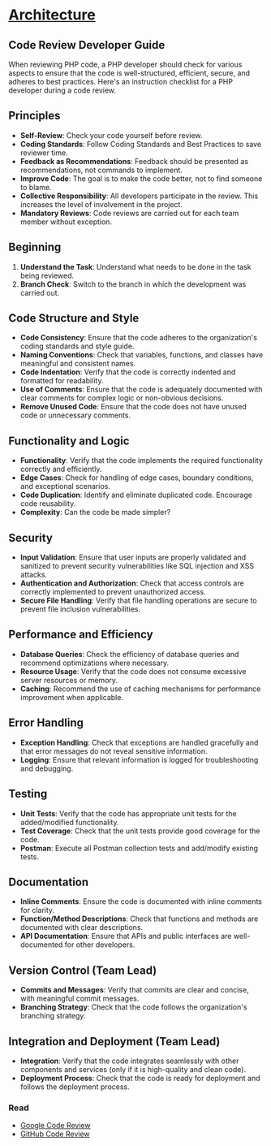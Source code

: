 # [Architecture](README.md)

## Code Review Developer Guide

When reviewing PHP code, a PHP developer should check for various aspects to ensure that the code is well-structured, efficient, secure, and adheres to best practices. Here's an instruction checklist for a PHP developer during a code review.

## Principles

- **Self-Review**: Check your code yourself before review.
- **Coding Standards**: Follow Coding Standards and Best Practices to save reviewer time.
- **Feedback as Recommendations**: Feedback should be presented as recommendations, not commands to implement.
- **Improve Code**: The goal is to make the code better, not to find someone to blame.
- **Collective Responsibility**: All developers participate in the review. This increases the level of involvement in the project.
- **Mandatory Reviews**: Code reviews are carried out for each team member without exception.

## Beginning

1. **Understand the Task**: Understand what needs to be done in the task being reviewed.
2. **Branch Check**: Switch to the branch in which the development was carried out.

## Code Structure and Style

- **Code Consistency**: Ensure that the code adheres to the organization's coding standards and style guide.
- **Naming Conventions**: Check that variables, functions, and classes have meaningful and consistent names.
- **Code Indentation**: Verify that the code is correctly indented and formatted for readability.
- **Use of Comments**: Ensure that the code is adequately documented with clear comments for complex logic or non-obvious decisions.
- **Remove Unused Code**: Ensure that the code does not have unused code or unnecessary comments.

## Functionality and Logic

- **Functionality**: Verify that the code implements the required functionality correctly and efficiently.
- **Edge Cases**: Check for handling of edge cases, boundary conditions, and exceptional scenarios.
- **Code Duplication**: Identify and eliminate duplicated code. Encourage code reusability.
- **Complexity**: Can the code be made simpler?

## Security

- **Input Validation**: Ensure that user inputs are properly validated and sanitized to prevent security vulnerabilities like SQL injection and XSS attacks.
- **Authentication and Authorization**: Check that access controls are correctly implemented to prevent unauthorized access.
- **Secure File Handling**: Verify that file handling operations are secure to prevent file inclusion vulnerabilities.

## Performance and Efficiency

- **Database Queries**: Check the efficiency of database queries and recommend optimizations where necessary.
- **Resource Usage**: Verify that the code does not consume excessive server resources or memory.
- **Caching**: Recommend the use of caching mechanisms for performance improvement when applicable.

## Error Handling

- **Exception Handling**: Check that exceptions are handled gracefully and that error messages do not reveal sensitive information.
- **Logging**: Ensure that relevant information is logged for troubleshooting and debugging.

## Testing

- **Unit Tests**: Verify that the code has appropriate unit tests for the added/modified functionality.
- **Test Coverage**: Check that the unit tests provide good coverage for the code.
- **Postman**: Execute all Postman collection tests and add/modify existing tests.

## Documentation

- **Inline Comments**: Ensure the code is documented with inline comments for clarity.
- **Function/Method Descriptions**: Check that functions and methods are documented with clear descriptions.
- **API Documentation**: Ensure that APIs and public interfaces are well-documented for other developers.

## Version Control (Team Lead)

- **Commits and Messages**: Verify that commits are clear and concise, with meaningful commit messages.
- **Branching Strategy**: Check that the code follows the organization's branching strategy.

## Integration and Deployment (Team Lead)

- **Integration**: Verify that the code integrates seamlessly with other components and services (only if it is high-quality and clean code).
- **Deployment Process**: Check that the code is ready for deployment and follows the deployment process.


### Read
* [Google Code Review](https://google.github.io/eng-practices/review/)
* [GitHub Code Review](https://github.com/features/code-review/)